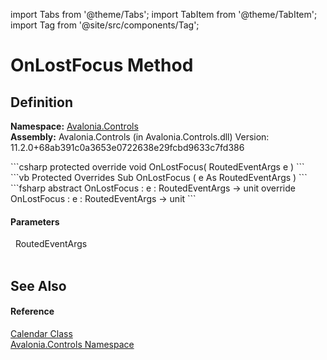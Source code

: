 import Tabs from '@theme/Tabs'; 
import TabItem from '@theme/TabItem'; 
import Tag from '@site/src/components/Tag'; 

# OnLostFocus Method




## Definition
**Namespace:** <a href="N_Avalonia_Controls">Avalonia.Controls</a>  
**Assembly:** Avalonia.Controls (in Avalonia.Controls.dll) Version: 11.2.0+68ab391c0a3653e0722638e29fcbd9633c7fd386

<Tabs groupId="api-code-preview">
<TabItem value="csharp" label="C#">
```csharp
protected override void OnLostFocus(
	RoutedEventArgs e
)
```
</TabItem>
<TabItem value="vb" label="VB">
```vb
Protected Overrides Sub OnLostFocus ( 
	e As RoutedEventArgs
)
```
</TabItem>
<TabItem value="fsharp" label="F#">
```fsharp
abstract OnLostFocus : 
        e : RoutedEventArgs -> unit 
override OnLostFocus : 
        e : RoutedEventArgs -> unit 
```
</TabItem>
</Tabs>



#### Parameters
<dl><dt>  RoutedEventArgs</dt><dd> </dd></dl>

## See Also


#### Reference
<a href="T_Avalonia_Controls_Calendar">Calendar Class</a>  
<a href="N_Avalonia_Controls">Avalonia.Controls Namespace</a>  
